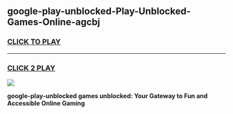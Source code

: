 
## google-play-unblocked-Play-Unblocked-Games-Online-agcbj
<h3>
<a href="https://premium76.site?title=google-play-unblocked&ref=25A">CLICK TO PLAY</a></h3>
<hr>

<h3>
<a href="https://premium76.site?title=google-play-unblocked&ref=25A">CLICK 2 PLAY</a>
  
</h3>

<a href="https://premium76.site?title=google-play-unblocked&ref=25A"><img src="https://clearcache.store/games.png"></a>


**google-play-unblocked games unblocked: Your Gateway to Fun and Accessible Online Gaming**
